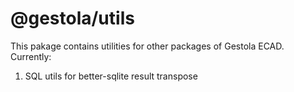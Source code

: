 # @gestola/utils

This pakage contains utilities for other packages of Gestola ECAD.  
Currently:

1. SQL utils for better-sqlite result transpose
